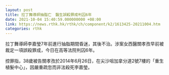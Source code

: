 ```yaml
---
layout: post
title: 拉丁舞導師抽脂亡　醫生誤殺罪成判囚6年
date: 2021-10-04 15:40:59.000000000 +08:00
link: https://news.rthk.hk/rthk/ch/component/k2/1613425-20211004.htm
categories: rthk
---
```


拉丁舞導師李嘉瑩7年前進行抽脂期間昏迷，其後不治。涉案女西醫關孝孜早前被裁定一項誤殺罪成，今日在高等法院判囚6年。 

控罪指，38歲被告關孝孜於2014年6月26日，在尖沙咀加拿分道2號7樓的「重生植髮中心」，因嚴重疏忽而非法殺死李嘉瑩。
